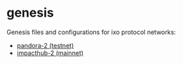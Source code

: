 # genesis
Genesis files and configurations for ixo protocol networks:
- [pandora-2 (testnet)](./pandora-2/README.md)
- [impacthub-2 (mainnet)](./impacthub-2/README.md)
